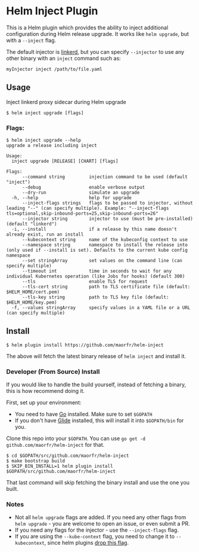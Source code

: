# Helm Inject Plugin

This is a Helm plugin which provides the ability to inject additional configuration during Helm release upgrade. It works like
`helm upgrade`, but with a `--inject` flag.

The default injector is [linkerd](https://linkerd.io/), but you can specify `--injector` to use any other binary with an `inject` command such as:
```
myInjector inject /path/to/file.yaml
```

## Usage

Inject linkerd proxy sidecar during Helm upgrade

```
$ helm inject upgrade [flags]
```

### Flags:

```
$ helm inject upgrade --help
upgrade a release including inject

Usage:
  inject upgrade [RELEASE] [CHART] [flags]

Flags:
      --command string         injection command to be used (default "inject")
      --debug                  enable verbose output
      --dry-run                simulate an upgrade
  -h, --help                   help for upgrade
      --inject-flags strings   flags to be passed to injector, without leading "--" (can specify multiple). Example: "--inject-flags tls=optional,skip-inbound-ports=25,skip-inbound-ports=26"
      --injector string        injector to use (must be pre-installed) (default "linkerd")
  -i, --install                if a release by this name doesn't already exist, run an install
      --kubecontext string     name of the kubeconfig context to use
      --namespace string       namespace to install the release into (only used if --install is set). Defaults to the current kube config namespace
      --set stringArray        set values on the command line (can specify multiple)
      --timeout int            time in seconds to wait for any individual Kubernetes operation (like Jobs for hooks) (default 300)
      --tls                    enable TLS for request
      --tls-cert string        path to TLS certificate file (default: $HELM_HOME/cert.pem)
      --tls-key string         path to TLS key file (default: $HELM_HOME/key.pem)
  -f, --values stringArray     specify values in a YAML file or a URL (can specify multiple)
```


## Install

```
$ helm plugin install https://github.com/maorfr/helm-inject
```

The above will fetch the latest binary release of `helm inject` and install it.

### Developer (From Source) Install

If you would like to handle the build yourself, instead of fetching a binary, this is how recommend doing it.

First, set up your environment:

- You need to have [Go](http://golang.org) installed. Make sure to set `$GOPATH`
- If you don't have [Glide](http://glide.sh) installed, this will install it into
  `$GOPATH/bin` for you.

Clone this repo into your `$GOPATH`. You can use `go get -d github.com/maorfr/helm-inject`
for that.

```
$ cd $GOPATH/src/github.com/maorfr/helm-inject
$ make bootstrap build
$ SKIP_BIN_INSTALL=1 helm plugin install $GOPATH/src/github.com/maorfr/helm-inject
```

That last command will skip fetching the binary install and use the one you built.

### Notes

* Not all `helm upgrade` flags are added. If you need any other flags from `helm upgrade` - you are welcome to open an issue, or even submit a PR.
* If you need any flags for the injector - use the `--inject-flags` flag.
* If you are using the `--kube-context` flag, you need to change it to `--kubecontext`, since helm plugins [drop this flag](https://github.com/helm/helm/blob/master/docs/plugins.md#a-note-on-flag-parsing).
